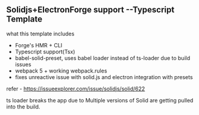 ## Solidjs+ElectronForge support --Typescript Template

what this template includes

- Forge's HMR + CLI
- Typescript support(Tsx)
- babel-solid-preset, uses babel loader instead of ts-loader due to build issues
- webpack 5 + working webpack.rules
- fixes unreactive issue with solid.js and electron integration with presets

refer - https://issueexplorer.com/issue/solidjs/solid/622

ts loader breaks the app due to Multiple versions of Solid are getting pulled into the build.
